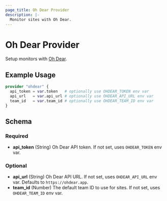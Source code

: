 ```yaml
---
page_title: Oh Dear Provider
description: |-
  Monitor sites with Oh Dear.
---
```


# Oh Dear Provider

Setup monitors with [Oh Dear](https://ohdear.app/).

## Example Usage

```terraform
provider "ohdear" {
  api_token = var.token   # optionally use OHDEAR_TOKEN env var
  api_url   = var.api_url # optionally use OHDEAR_API_URL env var
  team_id   = var.team_id # optionally use OHDEAR_TEAM_ID env var
}
```

<!-- schema generated by tfplugindocs -->
## Schema

### Required

- **api_token** (String) Oh Dear API token. If not set, uses `OHDEAR_TOKEN` env var.

### Optional

- **api_url** (String) Oh Dear API URL. If not set, uses `OHDEAR_API_URL` env var. Defaults to `https://ohdear.app`.
- **team_id** (Number) The default team ID to use for sites. If not set, uses `OHDEAR_TEAM_ID` env var.
